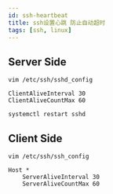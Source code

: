 ```yaml
---
id: ssh-heartbeat
title: ssh设置心跳 防止自动超时
tags: [ssh, linux]
---
```



## Server Side

`vim /etc/ssh/sshd_config`

```
ClientAliveInterval 30
ClientAliveCountMax 60
```

`systemctl restart sshd`


## Client Side

`vim /etc/ssh/ssh_config`

```
Host *
    ServerAliveInterval 30
    ServerAliveCountMax 60
```
